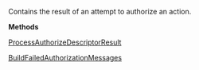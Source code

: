 Contains the result of an attempt to authorize an action.

**Methods**

[ProcessAuthorizeDescriptorResult](Bifrost.Security.AuthorizationResult.ProcessAuthorizeDescriptorResult)


[BuildFailedAuthorizationMessages](Bifrost.Security.AuthorizationResult.BuildFailedAuthorizationMessages)
